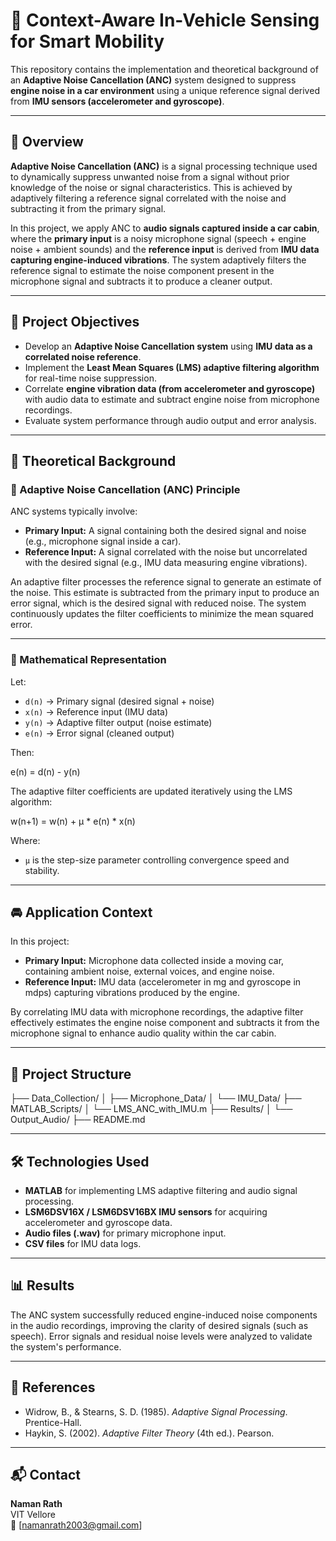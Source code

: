 # 🚗 Context-Aware In-Vehicle Sensing for Smart Mobility

This repository contains the implementation and theoretical background of an **Adaptive Noise Cancellation (ANC)** system designed to suppress **engine noise in a car environment** using a unique reference signal derived from **IMU sensors (accelerometer and gyroscope)**.

---

## 📖 Overview

**Adaptive Noise Cancellation (ANC)** is a signal processing technique used to dynamically suppress unwanted noise from a signal without prior knowledge of the noise or signal characteristics. This is achieved by adaptively filtering a reference signal correlated with the noise and subtracting it from the primary signal.

In this project, we apply ANC to **audio signals captured inside a car cabin**, where the **primary input** is a noisy microphone signal (speech + engine noise + ambient sounds) and the **reference input** is derived from **IMU data capturing engine-induced vibrations**. The system adaptively filters the reference signal to estimate the noise component present in the microphone signal and subtracts it to produce a cleaner output.

---

## 🎯 Project Objectives

- Develop an **Adaptive Noise Cancellation system** using **IMU data as a correlated noise reference**.
- Implement the **Least Mean Squares (LMS) adaptive filtering algorithm** for real-time noise suppression.
- Correlate **engine vibration data (from accelerometer and gyroscope)** with audio data to estimate and subtract engine noise from microphone recordings.
- Evaluate system performance through audio output and error analysis.

---

## 📑 Theoretical Background

### 🔹 Adaptive Noise Cancellation (ANC) Principle

ANC systems typically involve:

- **Primary Input:** A signal containing both the desired signal and noise (e.g., microphone signal inside a car).
- **Reference Input:** A signal correlated with the noise but uncorrelated with the desired signal (e.g., IMU data measuring engine vibrations).

An adaptive filter processes the reference signal to generate an estimate of the noise. This estimate is subtracted from the primary input to produce an error signal, which is the desired signal with reduced noise. The system continuously updates the filter coefficients to minimize the mean squared error.

---

### 🔹 Mathematical Representation

Let:

- `d(n)` → Primary signal (desired signal + noise)  
- `x(n)` → Reference input (IMU data)  
- `y(n)` → Adaptive filter output (noise estimate)  
- `e(n)` → Error signal (cleaned output)  

Then:

e(n) = d(n) - y(n)


The adaptive filter coefficients are updated iteratively using the LMS algorithm:

w(n+1) = w(n) + μ * e(n) * x(n)


Where:

- `μ` is the step-size parameter controlling convergence speed and stability.

---

## 🚘 Application Context

In this project:

- **Primary Input:** Microphone data collected inside a moving car, containing ambient noise, external voices, and engine noise.
- **Reference Input:** IMU data (accelerometer in mg and gyroscope in mdps) capturing vibrations produced by the engine.

By correlating IMU data with microphone recordings, the adaptive filter effectively estimates the engine noise component and subtracts it from the microphone signal to enhance audio quality within the car cabin.

---

## 📂 Project Structure

├── Data_Collection/
│ ├── Microphone_Data/
│ └── IMU_Data/
├── MATLAB_Scripts/
│ └── LMS_ANC_with_IMU.m
├── Results/
│ └── Output_Audio/
├── README.md


---

## 🛠️ Technologies Used

- **MATLAB** for implementing LMS adaptive filtering and audio signal processing.
- **LSM6DSV16X / LSM6DSV16BX IMU sensors** for acquiring accelerometer and gyroscope data.
- **Audio files (.wav)** for primary microphone input.
- **CSV files** for IMU data logs.

---

## 📊 Results

The ANC system successfully reduced engine-induced noise components in the audio recordings, improving the clarity of desired signals (such as speech). Error signals and residual noise levels were analyzed to validate the system's performance.

---

## 📜 References

- Widrow, B., & Stearns, S. D. (1985). *Adaptive Signal Processing*. Prentice-Hall.
- Haykin, S. (2002). *Adaptive Filter Theory* (4th ed.). Pearson.

---

## 📬 Contact

**Naman Rath**  
VIT Vellore  
📧 [namanrath2003@gmail.com]  

